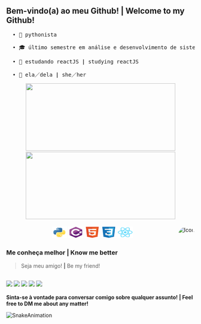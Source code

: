 ## Bem-vindo(a) ao meu Github! | Welcome to my Github!
<pre>
  • 🐍 pythonista
  
  • 🎓 último semestre em análise e desenvolvimento de sistemas <b>|</b> last semester in systems analysis and development
  
  • 🌱 estudando reactJS <b>|</b> studying reactJS
  
  • 🌸 ela／dela <b>|</b> she／her
</pre>

<div align="center">
  <a href="https://github.com/alicefkw"></a>
  <img height="180em" width="400em" src="https://github-readme-stats.vercel.app/api?username=alicefkw&show_icons=true&theme=gruvbox&include_all_commits=true&count_private=true"/>
  <img height="180em" width="400em" src="https://github-readme-stats.vercel.app/api/top-langs/?username=alicefkw&layout=compact&langs_count=7&theme=gruvbox"/>
  <div style="display: inline_block"><br>
    <img align="right" alt="Icon" height="150" style="border-radius:50px;" src="https://cdn.discordapp.com/attachments/973439116274462772/1021927166579056732/picrew.png">
    <img align="center" alt="Python" height="30" width="40" src="https://raw.githubusercontent.com/devicons/devicon/master/icons/python/python-original.svg">
    <img align="center" alt="Csharp" height="30" width="40" src="https://raw.githubusercontent.com/devicons/devicon/master/icons/csharp/csharp-original.svg">
    <img align="center" alt="HTML" height="30" width="40" src="https://raw.githubusercontent.com/devicons/devicon/master/icons/html5/html5-original.svg">
    <img align="center" alt="CSS" height="30" width="40" src="https://raw.githubusercontent.com/devicons/devicon/master/icons/css3/css3-original.svg">
    <img align="center" alt="React" height="30" width="40" src="https://raw.githubusercontent.com/devicons/devicon/master/icons/react/react-original.svg">
  </div>
</div>

##

<h3>Me conheça melhor <b>|</b> Know me better</h3>

> Seja meu amigo! **|** Be my friend!
</br>

<div>
  <a href="https://t.me/alicefkw" target="_blank"><img src="https://img.shields.io/badge/Telegram-2CA5E0?style=for-the-badge&logo=telegram&logoColor=white" target="_blank"></a>
  <a href="https://instagram.com/alicefkw" target="_blank"><img src="https://img.shields.io/badge/-Instagram-%23E4405F?style=for-the-badge&logo=instagram&logoColor=white" target="_blank"></a>
  <a href="https://discord.com/users/alic%C3%AAnhanh%C3%A1#7398" target="_blank"><img src="https://img.shields.io/badge/Discord-7289DA?style=for-the-badge&logo=discord&logoColor=white" target="_blank"></a> 
  <a href = "mailto:alicefkw1@gmail.com"><img src="https://img.shields.io/badge/-Gmail-%23333?style=for-the-badge&logo=gmail&logoColor=white" target="_blank"></a>
  <a href="https://www.linkedin.com/in/alice-pinna/" target="_blank"><img src="https://img.shields.io/badge/-LinkedIn-%230077B5?style=for-the-badge&logo=linkedin&logoColor=white" target="_blank"></a>
</div>

</br>
<b>Sinta-se à vontade para conversar comigo sobre qualquer assunto! | Feel free to DM me about any matter!</b>

</br>

![SnakeAnimation](https://github.com/alicefkw/alicefkw/blob/output/github-contribution-grid-snake.svg)
